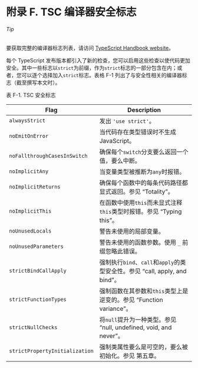 # 附录 F. TSC 编译器安全标志

###### Tip

要获取完整的编译器标志列表，请访问 [TypeScript Handbook website](http://bit.ly/2JWfsgY)。

每个 TypeScript 发布版本都引入了新的检查，您可以启用这些检查以使代码更加安全。其中一些标志以`strict`为前缀，作为`strict`标志的一部分包含在内；或者，您可以逐个选择加入`strict`标志。表格 F-1 列出了与安全性相关的编译器标志（截至撰写本文时）。

表 F-1\. TSC 安全标志

| Flag | Description |
| --- | --- |
| `alwaysStrict` | 发出 `'use strict'`。 |
| `noEmitOnError` | 当代码存在类型错误时不生成 JavaScript。 |
| `noFallthroughCasesInSwitch` | 确保每个`switch`分支要么返回一个值，要么中断。 |
| `noImplicitAny` | 当变量类型被推断为`any`时报错。 |
| `noImplicitReturns` | 确保每个函数中的每条代码路径都显式返回。参见 “Totality”。 |
| `noImplicitThis` | 在函数中使用`this`而未显式注释`this`类型时报错。参见 “Typing this”。 |
| `noUnusedLocals` | 警告未使用的局部变量。 |
| `noUnusedParameters` | 警告未使用的函数参数。使用 `_` 前缀忽略此错误。 |
| `strictBindCallApply` | 强制执行`bind`、`call`和`apply`的类型安全性。参见 “call, apply, and bind”。 |
| `strictFunctionTypes` | 强制函数在其参数和`this`类型上是逆变的。参见 “Function variance”。 |
| `strictNullChecks` | 将`null`提升为一种类型。参见 “null, undefined, void, and never”。 |
| `strictPropertyInitialization` | 强制类属性要么是可空的，要么被初始化。参见 第五章。 |
